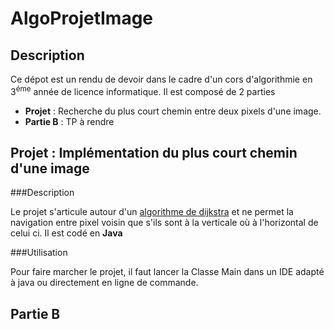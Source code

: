 # AlgoProjetImage

## Description 
Ce dépot est un rendu de devoir dans le cadre d'un cors d'algorithmie en 3<sup>éme</sup> année de licence informatique.
Il est composé de 2 parties
  * <b>Projet</b> : Recherche du plus court chemin entre deux pixels d'une image.
  * <b>Partie B</b> : TP à rendre
  
  ## Projet : Implémentation du plus court chemin d'une image
  ###Description
  
  Le projet s'articule autour d'un [algorithme de dijkstra](https://fr.wikipedia.org/wiki/Algorithme_de_Dijkstra) et ne permet la navigation entre pixel voisin que s'ils sont à la verticale où à l'horizontal de celui ci.
  Il est codé en <b>Java</b>
  
  
###Utilisation 

Pour faire marcher le projet, il faut lancer la Classe Main dans un IDE adapté à java ou directement en ligne de commande.

## Partie B
